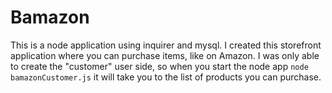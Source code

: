 # Bamazon

This is a node application using inquirer and mysql. I created this storefront application where you can purchase items, like on Amazon. I was only able to create the "customer" user side, so when you start the node app `node bamazonCustomer.js` it will take you to the list of products you can purchase. 